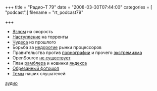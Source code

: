+++
title = "Радио–Т 79"
date = "2008-03-30T07:44:00"
categories = [ "podcast",]
filename = "rt_podcast79"

+++

- [Взлом](http://habrahabr.ru/blog/infosecurity/38584.html) на скорость
- [Наступление](http://habrahabr.ru/blog/p2p/38529.html) на торренты
- [Чудеса](http://habrahabr.ru/blog/hardware/38479.html) из прошлого
- Борьба за [недорогие](http://hitech.tomsk.ru/newshardware/7455-intel-poobeshhala-predstavit-processor.html) рынки процессоров
- Правительства против [порнографии](http://net.compulenta.ru/352091/) и прочего [экстремизма](http://hitech.tomsk.ru/newsinternet/7449-v-shkolakh-rf-zakrojut-dostup-k.html)
- OpenSource [не существует](http://webplanet.ru/news/life/2008/03/26/no_open_source.html)
- План [рамблера](http://internetno.net/2008/03/28/future_of_rambler/) и новинки [яндекса](http://habrahabr.ru/blog/yandex/38467.html)
- [Обрезанный фотошоп](http://webplanet.ru/news/service/2008/03/28/photozhop.html)
- [Темы](http://radio-t.com/temi_dlja_vipuskov/temyi-dlya-79/) наших слушателей

[аудио](https://cdn.radio-t.com/rt_podcast79.mp3)
<audio src="https://cdn.radio-t.com/rt_podcast79.mp3" preload="none"></audio>